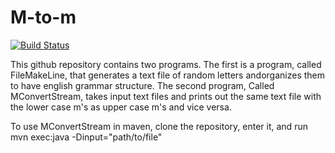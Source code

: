 # M-to-m
[![Build Status](https://travis-ci.org/ContemporaryArtwork/M-to-m.svg?branch=master)](https://travis-ci.org/ContemporaryArtwork/M-to-m)

This github repository contains two programs. The first is a program, called FileMakeLine, that generates a text file of random letters andorganizes them to have english grammar structure. The second program, Called MConvertStream, takes input text files and prints out the same text file with the lower case m's as upper case m's and vice versa. 

To use MConvertStream in maven, clone the repository, enter it, and run mvn exec:java -Dinput="path/to/file"
 
